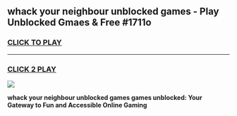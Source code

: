 
## whack your neighbour unblocked games - Play Unblocked Gmaes & Free #1711o
<h3>
<a href="https://news.freeplayer.one?title=whack_your_neighbour_unblocked_games&ref=03M">CLICK TO PLAY</a></h3>
<hr>

<h3>
<a href="https://news.freeplayer.one?title=whack_your_neighbour_unblocked_games&ref=03M">CLICK 2 PLAY</a>
  
</h3>

<a href="https://news.freeplayer.one?title=whack_your_neighbour_unblocked_games&ref=03M"><img src="https://clearcache.store/games.png"></a>


**whack your neighbour unblocked games games unblocked: Your Gateway to Fun and Accessible Online Gaming**
